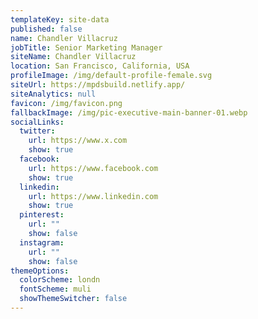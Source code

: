 ```yaml
---
templateKey: site-data
published: false
name: Chandler Villacruz
jobTitle: Senior Marketing Manager
siteName: Chandler Villacruz
location: San Francisco, California, USA
profileImage: /img/default-profile-female.svg
siteUrl: https://mpdsbuild.netlify.app/
siteAnalytics: null
favicon: /img/favicon.png
fallbackImage: /img/pic-executive-main-banner-01.webp
socialLinks:
  twitter:
    url: https://www.x.com
    show: true
  facebook:
    url: https://www.facebook.com
    show: true
  linkedin:
    url: https://www.linkedin.com
    show: true
  pinterest:
    url: ""
    show: false
  instagram:
    url: ""
    show: false
themeOptions:
  colorScheme: londn
  fontScheme: muli
  showThemeSwitcher: false
---
```

